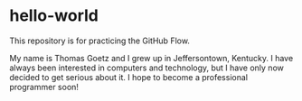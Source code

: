 # hello-world
This repository is for practicing the GitHub Flow.

My name is Thomas Goetz and I grew up in Jeffersontown, Kentucky. I have always been interested in computers and technology, but I have only now decided to get serious about it. I hope to become a professional programmer soon!
